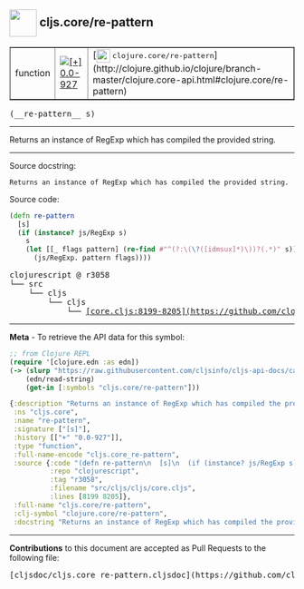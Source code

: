 ## <img width="48px" valign="middle" src="http://i.imgur.com/Hi20huC.png"> cljs.core/re-pattern

 <table border="1">
<tr>

<td>function</td>
<td><a href="https://github.com/cljsinfo/cljs-api-docs/tree/0.0-927"><img valign="middle" alt="[+] 0.0-927" src="https://img.shields.io/badge/+-0.0--927-lightgrey.svg"></a> </td>
<td>
[<img height="24px" valign="middle" src="http://i.imgur.com/1GjPKvB.png"> <samp>clojure.core/re-pattern</samp>](http://clojure.github.io/clojure/branch-master/clojure.core-api.html#clojure.core/re-pattern)
</td>
</tr>
</table>

 <samp>
(__re-pattern__ s)<br>
</samp>

---

Returns an instance of RegExp which has compiled the provided string.

---



Source docstring:

```
Returns an instance of RegExp which has compiled the provided string.
```

Source code:

```clj
(defn re-pattern
  [s]
  (if (instance? js/RegExp s)
    s
    (let [[_ flags pattern] (re-find #"^(?:\(\?([idmsux]*)\))?(.*)" s)]
      (js/RegExp. pattern flags))))
```

 <pre>
clojurescript @ r3058
└── src
    └── cljs
        └── cljs
            └── <ins>[core.cljs:8199-8205](https://github.com/clojure/clojurescript/blob/r3058/src/cljs/cljs/core.cljs#L8199-L8205)</ins>
</pre>


---

__Meta__ - To retrieve the API data for this symbol:

```clj
;; from Clojure REPL
(require '[clojure.edn :as edn])
(-> (slurp "https://raw.githubusercontent.com/cljsinfo/cljs-api-docs/catalog/cljs-api.edn")
    (edn/read-string)
    (get-in [:symbols "cljs.core/re-pattern"]))
```

```clj
{:description "Returns an instance of RegExp which has compiled the provided string.",
 :ns "cljs.core",
 :name "re-pattern",
 :signature ["[s]"],
 :history [["+" "0.0-927"]],
 :type "function",
 :full-name-encode "cljs.core_re-pattern",
 :source {:code "(defn re-pattern\n  [s]\n  (if (instance? js/RegExp s)\n    s\n    (let [[_ flags pattern] (re-find #\"^(?:\\(\\?([idmsux]*)\\))?(.*)\" s)]\n      (js/RegExp. pattern flags))))",
          :repo "clojurescript",
          :tag "r3058",
          :filename "src/cljs/cljs/core.cljs",
          :lines [8199 8205]},
 :full-name "cljs.core/re-pattern",
 :clj-symbol "clojure.core/re-pattern",
 :docstring "Returns an instance of RegExp which has compiled the provided string."}

```

---

__Contributions__ to this document are accepted as Pull Requests to the following file:

 <pre>
[cljsdoc/cljs.core_re-pattern.cljsdoc](https://github.com/cljsinfo/cljs-api-docs/blob/master/cljsdoc/cljs.core_re-pattern.cljsdoc)
</pre>

